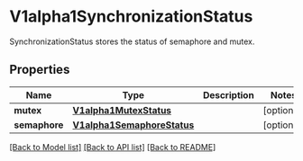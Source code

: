 # V1alpha1SynchronizationStatus

SynchronizationStatus stores the status of semaphore and mutex.
## Properties
Name | Type | Description | Notes
------------ | ------------- | ------------- | -------------
**mutex** | [**V1alpha1MutexStatus**](V1alpha1MutexStatus.md) |  | [optional] 
**semaphore** | [**V1alpha1SemaphoreStatus**](V1alpha1SemaphoreStatus.md) |  | [optional] 

[[Back to Model list]](../README.md#documentation-for-models) [[Back to API list]](../README.md#documentation-for-api-endpoints) [[Back to README]](../README.md)


